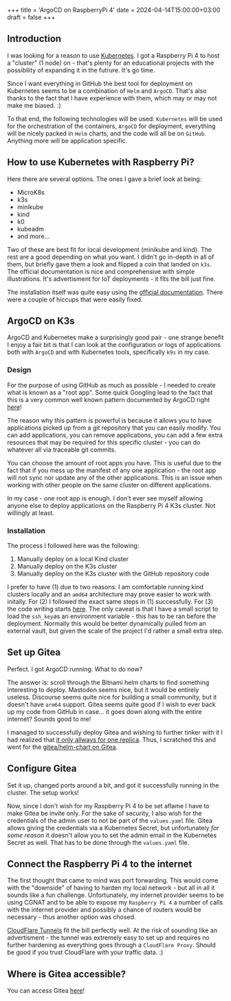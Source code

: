 +++
title = 'ArgoCD on RaspberryPi 4'
date = 2024-04-14T15:00:00+03:00
draft = false
+++

## Introduction

I was looking for a reason to use [Kubernetes](https://kubernetes.io/). I got a Raspberry Pi 4 to host a "cluster" (1 node) on - that's plenty for an educational projects with the possibility of expanding it in the futrure. It's go time.

Since I want everything in GitHub the best tool for deployment on Kubernetes seems to be a combination of `Helm` and `ArgoCD`. That's also thanks to the fact that I have experience with them, which may or may not make me biased. :)

To that end, the following technologies will be used: `Kubernetes` will be used for the orchestration of the containers, `ArgoCD` for deployment, everything will be nicely packed in `Helm` charts, and the code will all be on `GitHub`. Anything more will be application specific.

## How to use Kubernetes with Raspberry Pi?

Here there are several options. The ones I gave a brief look at being:
- MicroK8s
- k3s
- minikube
- kind 
- k0
- kubeadm
- and more...

Two of these are best fit for local development (minikube and kind). The rest are a good depending on what you want. I didn't go in-depth in all of them, but briefly gave them a look and flipped a coin that landed on `k3s`. The official documentation is nice and comprehensive with simple illustrations. It's advertisment for IoT deployments - it fits the bill just fine.

The installation itself was quite easy using the [official documentation](https://docs.k3s.io/installation). There were a couple of hiccups that were easily fixed.

## ArgoCD on K3s

ArgoCD and Kubernetes make a surprisingly good pair - one strange benefit I enjoy a fair bit is that I can look at the configuration or logs of applications both with `ArgoCD` and with Kubernetes tools, specifically `k9s` in my case.

### Design

For the purpose of using GitHub as much as possible - I needed to create what is known as a "root app". Some quick Googling lead to the fact that this is a very common well known pattern documented by ArgoCD right [here](https://argo-cd.readthedocs.io/en/stable/operator-manual/cluster-bootstrapping/)!

The reason why this pattern is powerful is because it allows you to have applications picked up from a git repository that you can easily modify. You can add applications, you can remove applications, you can add a few extra resources that may be required for this specific cluster - you can do whatever all via traceable git commits.

You can choose the amount of root apps you have. This is useful due to the fact that if you mess up the manifest of any one application - the root app will not sync nor update any of the other applications. This is an issue when working with other people on the same cluster on different applications. 

In my case - one root app is enough. I don't ever see myself allowing anyone else to deploy applications on the Raspberry Pi 4 K3s cluster. Not willingly at least.

### Installation 

The process I followed here was the following:
1. Manually deploy on a local Kind cluster
2. Manually deploy on the K3s cluster
3. Manually deploy on the K3s cluster with the GitHub repository code

I prefer to have (1) due to two reasons: I am comfortable running kind clusters locally and an `amd64` architecture may prove easier to work with initally. For (2) I followed the exact same steps in (1) successfully. For (3) the code writing starts [here](https://github.com/aliasboink/raspberrypi_argocd_module). The only caveat is that I have a small script to load the `ssh_key`as an environment variable - this has to be ran before the deployment. Normally this would be better dynamically pulled from an external vault, but given the scale of the project I'd rather a small extra step.

## Set up Gitea 

Perfect. I got ArgoCD running. What to do now?

The answer is: scroll through the Bitnami helm charts to find something interesting to deploy. Mastodon seems nice, but it would be entirely useless. Discourse seems quite nice for building a small community, but it doesn't have `arm64` support. Gitea seems quite good if I wish to ever back up my code from GitHub in case... it goes down along with the entire internet? Sounds good to me!

I managed to successfully deploy Gitea and wishing to further tinker with it I had realized that [it only allways for one replica](https://github.com/bitnami/charts/blob/main/bitnami/gitea/templates/deployment.yaml#L22). Thus, I scratched this and went for the [gitea/helm-chart on Gitea](https://gitea.com/gitea). 

## Configure Gitea

Set it up, changed ports around a bit, and got it successfully running in the cluster. The setup works! 

Now, since I don't wish for my Raspberry Pi 4 to be set aflame I have to make Gitea be invite only. For the sake of security, I also wish for the credentials of the admin user to not be part of the `values.yaml` file. Gitea allows giving the credentials via a Kubernetes Secret, but unfortunately _for some reason_ it doesn't allow you to set the admin email in the Kubernetes Secret as well. That has to be done through the `values.yaml` file.

## Connect the Raspberry Pi 4 to the internet

The first thought that came to mind was port forwarding. This would come with the "downside" of having to harden my local network - but all in all it sounds like a fun challenge. Unfortunately, my internet provider seems to be using CGNAT and to be able to expose my `Raspberry Pi 4` a number of calls with the internet provider and possibly a chance of routers would be necessary - thus another option was chosed.

[CloudFlare Tunnels](https://developers.cloudflare.com/cloudflare-one/connections/connect-networks/) fit the bill perfectly well. At the risk of sounding like an advertisment - the tunnel was extremely easy to set up and requires no further hardening as everything goes through a `CloudFlare Proxy`. Should be good if you trust CloudFlare with your traffic data. :)


## Where is Gitea accessible?

You can access Gitea [here](https://gitea.adrian-docs.com/)!